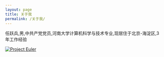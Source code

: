 ```yaml
---
layout: page
title: 关于我
permalink: /关于我/
---
```

任跃兵,男,中共产党党员,河南大学计算机科学与技术专业,现居住于北京-海淀区,3年工作经验


[![Project Euler](https://projecteuler.net/profile/cnryb.png)](https://projecteuler.net "Project Euler")